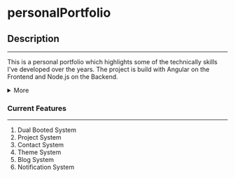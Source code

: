 # personalPortfolio

## Description

---

This is a personal portfolio which highlights some of the technically skills I've developed over the years. The project is build with Angular on the Frontend and Node.js on the Backend.

<details>
    <summary>More</summary>
    In the Frontend:
    <ul>
        <li>Angular</li>
        <li>SCSS</li>
        <li>PrimeNG</li>
        <li>Firebase (Hosting) </li>
    </ul>
</details>

### Current Features

---

1. Dual Booted System
2. Project System
3. Contact System
4. Theme System
5. Blog System
6. Notification System
